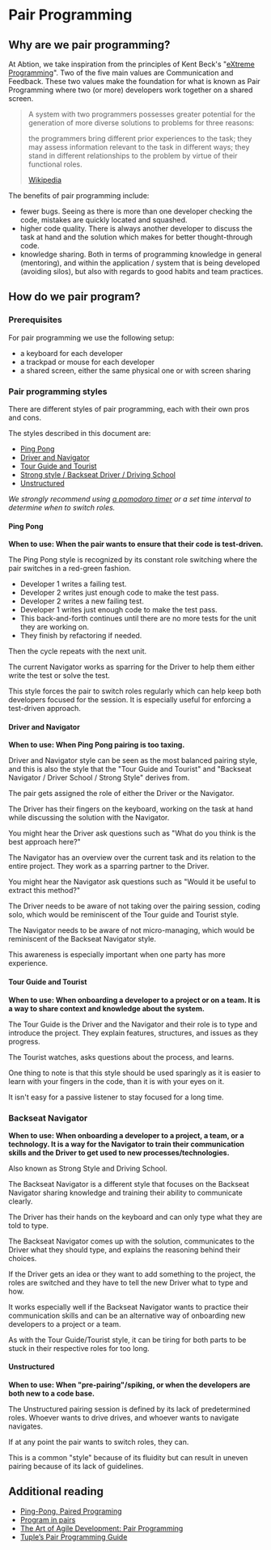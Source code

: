# Pair Programming

## Why are we pair programming?

At Abtion, we take inspiration from the principles of Kent Beck's "[eXtreme
Programming](http://www.extremeprogramming.org/)". Two of the five main values
are Communication and Feedback. These two values make the foundation for what is
known as Pair Programming where two (or more) developers work together on a
shared screen.

> A system with two programmers possesses greater potential for the generation
> of more diverse solutions to problems for three reasons:
>
> the programmers bring different prior experiences to the task;
> they may assess information relevant to the task in different ways;
> they stand in different relationships to the problem by virtue of their
> functional roles.
>
> [Wikipedia](https://en.wikipedia.org/wiki/Pair_programming)

The benefits of pair programming include:

- fewer bugs. Seeing as there is more than one developer checking the code,
  mistakes are quickly located and squashed.
- higher code quality. There is always another developer to discuss the task at
  hand and the solution which makes for better thought-through code.
- knowledge sharing. Both in terms of programming knowledge in general
  (mentoring), and within the application / system that is being developed
  (avoiding silos), but also with regards to good habits and team practices.

## How do we pair program?

### Prerequisites

For pair programming we use the following setup:

- a keyboard for each developer
- a trackpad or mouse for each developer
- a shared screen, either the same physical one or with screen sharing

### Pair programming styles

There are different styles of pair programming, each with their own pros and
cons.

The styles described in this document are:

- [Ping Pong](#ping-pong)
- [Driver and Navigator](#driver-and-navigator)
- [Tour Guide and Tourist](#tour-guide-and-tourist)
- [Strong style / Backseat Driver / Driving School](#backseat-navigator)
- [Unstructured](#unstructured)

_We strongly recommend using [a pomodoro timer](https://pomodoro.abtion.com/) or a set time interval to determine when to switch roles._

#### Ping Pong

**When to use: When the pair wants to ensure that their code is test-driven.**

The Ping Pong style is recognized by its constant role switching where the pair
switches in a red-green fashion.

- Developer 1 writes a failing test.
- Developer 2 writes just enough code to make the test pass.
- Developer 2 writes a new failing test.
- Developer 1 writes just enough code to make the test pass.
- This back-and-forth continues until there are no more tests for the unit they
  are working on.
- They finish by refactoring if needed.

Then the cycle repeats with the next unit.

The current Navigator works as sparring for the Driver to help them either write
the test or solve the test.

This style forces the pair to switch roles regularly which can help keep both
developers focused for the session. It is especially useful for enforcing a
test-driven approach.

#### Driver and Navigator

**When to use: When Ping Pong pairing is too taxing.**

Driver and Navigator style can be seen as the most balanced pairing style, and
this is also the style that the "Tour Guide and Tourist" and "Backseat Navigator
/ Driver School / Strong Style" derives from.

The pair gets assigned the role of either the Driver or the Navigator.

The Driver has their fingers on the keyboard, working on the task at hand while
discussing the solution with the Navigator.

You might hear the Driver ask questions such as "What do you think is the best
approach here?"

The Navigator has an overview over the current task and its relation to the
entire project. They work as a sparring partner to the Driver.

You might hear the Navigator ask questions such as "Would it be useful to
extract this method?"

The Driver needs to be aware of not taking over the pairing session, coding
solo, which would be reminiscent of the Tour guide and Tourist style.

The Navigator needs to be aware of not micro-managing, which would be
reminiscent of the Backseat Navigator style.

This awareness is especially important when one party has more experience.

#### Tour Guide and Tourist

**When to use: When onboarding a developer to a project or on a team. It is a
way to share context and knowledge about the system.**

The Tour Guide is the Driver and the Navigator and their role is to type and
introduce the project. They explain features, structures, and issues as they
progress.

The Tourist watches, asks questions about the process, and learns.

One thing to note is that this style should be used sparingly as it is easier to
learn with your fingers in the code, than it is with your eyes on it.

It isn't easy for a passive listener to stay focused for a long time.

### Backseat Navigator

**When to use: When onboarding a developer to a project, a team, or a
technology. It is a way for the Navigator to train their communication skills
and the Driver to get used to new processes/technologies.**

Also known as Strong Style and Driving School.

The Backseat Navigator is a different style that focuses on the Backseat
Navigator sharing knowledge and training their ability to communicate clearly.

The Driver has their hands on the keyboard and can only type what they are told
to type.

The Backseat Navigator comes up with the solution, communicates to the Driver
what they should type, and explains the reasoning behind their choices.

If the Driver gets an idea or they want to add something to the project, the
roles are switched and they have to tell the new Driver what to type and how.

It works especially well if the Backseat Navigator wants to practice their
communication skills and can be an alternative way of onboarding new developers
to a project or a team.

As with the Tour Guide/Tourist style, it can be tiring for both parts to be
stuck in their respective roles for too long.

#### Unstructured

**When to use: When "pre-pairing"/spiking, or when the developers are both new
to a code base.**

The Unstructured pairing session is defined by its lack of predetermined roles.
Whoever wants to drive drives, and whoever wants to navigate navigates.

If at any point the pair wants to switch roles, they can.

This is a common "style" because of its fluidity but can result in uneven
pairing because of its lack of guidelines.

## Additional reading

- [Ping-Pong, Paired Programing](https://thoughtbot.com/upcase/videos/ping-pong-paired-programing)
- [Program in pairs](https://www.ibm.com/garage/method/practices/code/practice_pair_programming)
- [The Art of Agile Development: Pair Programming](https://www.jamesshore.com/v2/books/aoad1/pair_programming)
- [Tuple’s Pair Programming Guide](https://tuple.app/pair-programming-guide)
